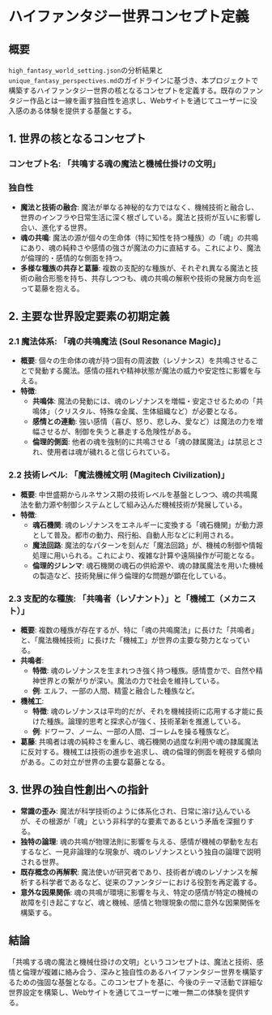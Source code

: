 # ハイファンタジー世界コンセプト定義

## 概要
`high_fantasy_world_setting.json`の分析結果と`unique_fantasy_perspectives.md`のガイドラインに基づき、本プロジェクトで構築するハイファンタジー世界の核となるコンセプトを定義する。既存のファンタジー作品とは一線を画す独自性を追求し、Webサイトを通じてユーザーに没入感のある体験を提供する基盤とする。

## 1. 世界の核となるコンセプト

### コンセプト名: 「共鳴する魂の魔法と機械仕掛けの文明」

### 独自性
*   **魔法と技術の融合**: 魔法が単なる神秘的な力ではなく、機械技術と融合し、世界のインフラや日常生活に深く根ざしている。魔法と技術が互いに影響し合い、進化する世界。
*   **魂の共鳴**: 魔法の源が個々の生命体（特に知性を持つ種族）の「魂」の共鳴にあり、魂の純粋さや感情の強さが魔法の力に直結する。これにより、魔法が倫理的・感情的な側面を持つ。
*   **多様な種族の共存と葛藤**: 複数の支配的な種族が、それぞれ異なる魔法と技術の融合形態を持ち、共存しつつも、魂の共鳴の解釈や技術の発展方向を巡って葛藤を抱える。

## 2. 主要な世界設定要素の初期定義

### 2.1 魔法体系: 「魂の共鳴魔法 (Soul Resonance Magic)」
*   **概要**: 個々の生命体の魂が持つ固有の周波数（レゾナンス）を共鳴させることで発動する魔法。感情の揺れや精神状態が魔法の威力や安定性に影響を与える。
*   **特徴**: 
    *   **共鳴体**: 魔法の発動には、魂のレゾナンスを増幅・安定させるための「共鳴体」（クリスタル、特殊な金属、生体組織など）が必要となる。
    *   **感情との連動**: 強い感情（喜び、怒り、悲しみ、愛など）は魔法の力を増幅させるが、制御を失うと暴走する危険性がある。
    *   **倫理的側面**: 他者の魂を強制的に共鳴させる「魂の隷属魔法」は禁忌とされ、使用者は魂が穢れると信じられている。

### 2.2 技術レベル: 「魔法機械文明 (Magitech Civilization)」
*   **概要**: 中世盛期からルネサンス期の技術レベルを基盤としつつ、魂の共鳴魔法を動力源や制御システムとして組み込んだ機械技術が発展している。
*   **特徴**: 
    *   **魂石機関**: 魂のレゾナンスをエネルギーに変換する「魂石機関」が動力源として普及。都市の動力、飛行船、自動人形などに利用される。
    *   **魔法回路**: 魔法的なパターンを刻んだ「魔法回路」が、機械の制御や情報処理に用いられる。これにより、複雑な計算や遠隔操作が可能となる。
    *   **倫理的ジレンマ**: 魂石機関の魂石の供給源や、魂の隷属魔法を用いた機械の製造など、技術発展に伴う倫理的な問題が顕在化している。

### 2.3 支配的な種族: 「共鳴者（レゾナント）」と「機械工（メカニスト）」
*   **概要**: 複数の種族が存在するが、特に「魂の共鳴魔法」に長けた「共鳴者」と、「魔法機械技術」に長けた「機械工」が世界の主要な勢力となっている。
*   **共鳴者**: 
    *   **特徴**: 魂のレゾナンスを生まれつき強く持つ種族。感情豊かで、自然や精神世界との繋がりが深い。魔法の力で社会を維持している。
    *   **例**: エルフ、一部の人間、精霊と融合した種族など。
*   **機械工**: 
    *   **特徴**: 魂のレゾナンスは平均的だが、それを機械技術に応用する才能に長けた種族。論理的思考と探求心が強く、技術革新を推進している。
    *   **例**: ドワーフ、ノーム、一部の人間、ゴーレムを操る種族など。
*   **葛藤**: 共鳴者は魂の純粋さを重んじ、魂石機関の過度な利用や魂の隷属魔法に反対する。機械工は技術の進歩を追求し、魂の倫理的側面を軽視する傾向がある。この対立が世界の主要な葛藤となる。

## 3. 世界の独自性創出への指針

*   **常識の歪み**: 魔法が科学技術のように体系化され、日常に溶け込んでいるが、その根源が「魂」という非科学的な要素であるという矛盾を深掘りする。
*   **独特の論理**: 魂の共鳴が物理法則に影響を与える、感情が機械の挙動を左右するなど、一見非論理的な現象が、魂のレゾナンスという独自の論理で説明される世界。
*   **既存概念の再解釈**: 魔法使いが研究者であり、技術者が魂のレゾナンスを解析する科学者であるなど、従来のファンタジーにおける役割を再定義する。
*   **意外な因果関係**: 魂の共鳴が環境に影響を与え、特定の感情が特定の機械の故障を引き起こすなど、魂と機械、感情と物理現象の間に意外な因果関係を構築する。

## 結論
「共鳴する魂の魔法と機械仕掛けの文明」というコンセプトは、魔法と技術、感情と倫理が複雑に絡み合う、深みと独自性のあるハイファンタジー世界を構築するための強固な基盤となる。このコンセプトを基に、今後のテーマ活動で詳細な世界設定を構築し、Webサイトを通じてユーザーに唯一無二の体験を提供する。